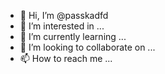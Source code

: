 - 👋 Hi, I’m @passkadfd
- 👀 I’m interested in ...
- 🌱 I’m currently learning ...
- 💞️ I’m looking to collaborate on ...
- 📫 How to reach me ...

<!---
passkadfd/passkadfd is a ✨ special ✨ repository because its `README.md` (this file) appears on your GitHub profile.
You can click the Preview link to take a look at your changes.
--->
